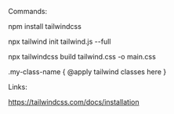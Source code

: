 Commands:

npm install tailwindcss

npx tailwind init tailwind.js --full

<link rel="stylesheet" type="text/css" href="main.css">

npx tailwindcss build tailwind.css -o main.css

.my-class-name {
  @apply tailwind classes here
}

Links:

https://tailwindcss.com/docs/installation